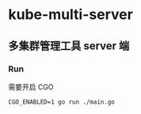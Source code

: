 # kube-multi-server

## 多集群管理工具 server 端

### Run

需要开启 CGO

```shell
CGO_ENABLED=1 go run ./main.go
```

